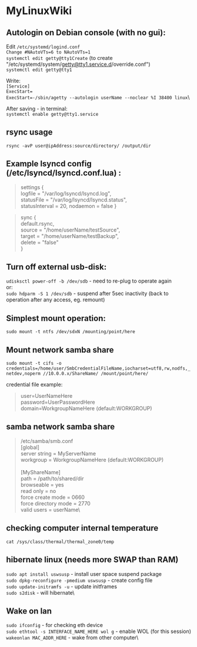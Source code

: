 # MyLinuxWiki


## Autologin on Debian console (with no gui):

Edit `/etc/systemd/logind.conf` \
`Change #NAutoVTs=6 to NAutoVTs=1`\
`systemctl edit getty@tty1Create` (to create "/etc/systemd/system/getty@tty1.service.d/override.conf")\
`systemctl edit getty@tty1`

Write:\
`[Service]`\
`ExecStart=`\
`ExecStart=-/sbin/agetty --autologin userName --noclear %I 38400 linux`\

After saving - in terminal:\
`systemctl enable getty@tty1.service`


## rsync usage
`rsync -avP user@ipAddress:source/directory/ /output/dir`


## Example lsyncd config (/etc/lsyncd/lsyncd.conf.lua) :
>settings {\
>        logfile = "/var/log/lsyncd/lsyncd.log",\
>        statusFile = "/var/log/lsyncd/lsyncd.status",\
>   statusInterval = 20,
>   nodaemon   = false
>}

>sync {\
>        default.rsync,\
>        source = "/home/userName/testSource",\
>        target = "/home/userName/testBackup",\
>delete = "false"\
>}


## Turn off external usb-disk:
`udisksctl power-off -b /dev/sdb` - need to re-plug to operate again\
or:\
`sudo hdparm -S 1 /dev/sdb` - suspend after 5sec inactivity (back to operation after any access, eg. remount)


## Simplest mount operation:
`sudo mount -t ntfs /dev/sdxN /mounting/point/here`

## Mount network samba share
`sudo mount -t cifs -o credentials=/home/user/SmbCredentialFileName,iocharset=utf8,rw,nodfs,_netdev,noperm //10.0.0.x/ShareName/ /mount/point/here/` 

credential file example:
> user=UserNameHere\
> password=UserPasswordHere\
> domain=WorkgroupNameHere (default:WORKGROUP)
> 

## samba network samba share
>/etc/samba/smb.conf\
>[global]\
>   server string = MyServerName\
>   workgroup = WorkgroupNameHere (default:WORKGROUP)\
>   \
>[MyShareName]\
>        path = /path/to/shared/dir\
>        browseable = yes\
>        read only = no\
>        force create mode = 0660\
>        force directory mode = 2770\
>        valid users = userName\


## checking computer internal temperature
`cat /sys/class/thermal/thermal_zone0/temp`

## hibernate linux (needs more SWAP than RAM)
`sudo apt install uswsusp` - install user space suspend package\
`sudo dpkg-reconfigure -pmedium uswsusp` - create config file\
`sudo update-initramfs -u` - update initframes\
`sudo s2disk` - will hibernate\

## Wake on lan
`sudo ifconfig` - for checking eth device\
`sudo ethtool -s INTERFACE_NAME_HERE wol g` - enable WOL (for this session)\
`wakeonlan MAC_ADDR_HERE` - wake from other computer\

